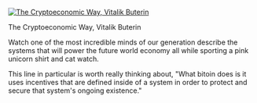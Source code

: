 [![The Cryptoeconomic Way, Vitalik Buterin](http://img.youtube.com/vi/ZH9nMKIHfAE/0.jpg)](https://youtu.be/ZH9nMKIHfAE ", The Cryptoeconomic Way")

<p id="title">The Cryptoeconomic Way, Vitalik Buterin</p>

Watch one of the most incredible minds of our generation describe the systems that will power the future world economy all while sporting a pink unicorn shirt and cat watch.

This line in particular is worth really thinking about, "What bitoin does is it uses incentives that are defined inside of a system in order to protect and secure that system's ongoing existence."

